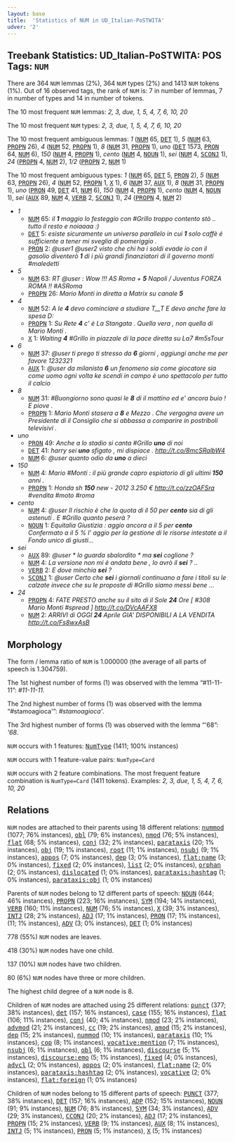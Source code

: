 ```yaml
---
layout: base
title:  'Statistics of NUM in UD_Italian-PoSTWITA'
udver: '2'
---
```


## Treebank Statistics: UD_Italian-PoSTWITA: POS Tags: `NUM`

There are 364 `NUM` lemmas (2%), 364 `NUM` types (2%) and 1413 `NUM` tokens (1%).
Out of 16 observed tags, the rank of `NUM` is: 7 in number of lemmas, 7 in number of types and 14 in number of tokens.

The 10 most frequent `NUM` lemmas: <em>2, 3, due, 1, 5, 4, 7, 6, 10, 20</em>

The 10 most frequent `NUM` types:  <em>2, 3, due, 1, 5, 4, 7, 6, 10, 20</em>

The 10 most frequent ambiguous lemmas: <em>1</em> (<tt><a href="it_postwita-pos-NUM.html">NUM</a></tt> 65, <tt><a href="it_postwita-pos-DET.html">DET</a></tt> 1), <em>5</em> (<tt><a href="it_postwita-pos-NUM.html">NUM</a></tt> 63, <tt><a href="it_postwita-pos-PROPN.html">PROPN</a></tt> 26), <em>4</em> (<tt><a href="it_postwita-pos-NUM.html">NUM</a></tt> 52, <tt><a href="it_postwita-pos-PROPN.html">PROPN</a></tt> 1), <em>8</em> (<tt><a href="it_postwita-pos-NUM.html">NUM</a></tt> 31, <tt><a href="it_postwita-pos-PROPN.html">PROPN</a></tt> 1), <em>uno</em> (<tt><a href="it_postwita-pos-DET.html">DET</a></tt> 1573, <tt><a href="it_postwita-pos-PRON.html">PRON</a></tt> 64, <tt><a href="it_postwita-pos-NUM.html">NUM</a></tt> 6), <em>150</em> (<tt><a href="it_postwita-pos-NUM.html">NUM</a></tt> 4, <tt><a href="it_postwita-pos-PROPN.html">PROPN</a></tt> 1), <em>cento</em> (<tt><a href="it_postwita-pos-NUM.html">NUM</a></tt> 4, <tt><a href="it_postwita-pos-NOUN.html">NOUN</a></tt> 1), <em>sei</em> (<tt><a href="it_postwita-pos-NUM.html">NUM</a></tt> 4, <tt><a href="it_postwita-pos-SCONJ.html">SCONJ</a></tt> 1), <em>24</em> (<tt><a href="it_postwita-pos-PROPN.html">PROPN</a></tt> 4, <tt><a href="it_postwita-pos-NUM.html">NUM</a></tt> 2), <em>1/2</em> (<tt><a href="it_postwita-pos-PROPN.html">PROPN</a></tt> 2, <tt><a href="it_postwita-pos-NUM.html">NUM</a></tt> 1)

The 10 most frequent ambiguous types:  <em>1</em> (<tt><a href="it_postwita-pos-NUM.html">NUM</a></tt> 65, <tt><a href="it_postwita-pos-DET.html">DET</a></tt> 5, <tt><a href="it_postwita-pos-PRON.html">PRON</a></tt> 2), <em>5</em> (<tt><a href="it_postwita-pos-NUM.html">NUM</a></tt> 63, <tt><a href="it_postwita-pos-PROPN.html">PROPN</a></tt> 26), <em>4</em> (<tt><a href="it_postwita-pos-NUM.html">NUM</a></tt> 52, <tt><a href="it_postwita-pos-PROPN.html">PROPN</a></tt> 1, <tt><a href="it_postwita-pos-X.html">X</a></tt> 1), <em>6</em> (<tt><a href="it_postwita-pos-NUM.html">NUM</a></tt> 37, <tt><a href="it_postwita-pos-AUX.html">AUX</a></tt> 1), <em>8</em> (<tt><a href="it_postwita-pos-NUM.html">NUM</a></tt> 31, <tt><a href="it_postwita-pos-PROPN.html">PROPN</a></tt> 1), <em>uno</em> (<tt><a href="it_postwita-pos-PRON.html">PRON</a></tt> 49, <tt><a href="it_postwita-pos-DET.html">DET</a></tt> 41, <tt><a href="it_postwita-pos-NUM.html">NUM</a></tt> 6), <em>150</em> (<tt><a href="it_postwita-pos-NUM.html">NUM</a></tt> 4, <tt><a href="it_postwita-pos-PROPN.html">PROPN</a></tt> 1), <em>cento</em> (<tt><a href="it_postwita-pos-NUM.html">NUM</a></tt> 4, <tt><a href="it_postwita-pos-NOUN.html">NOUN</a></tt> 1), <em>sei</em> (<tt><a href="it_postwita-pos-AUX.html">AUX</a></tt> 89, <tt><a href="it_postwita-pos-NUM.html">NUM</a></tt> 4, <tt><a href="it_postwita-pos-VERB.html">VERB</a></tt> 2, <tt><a href="it_postwita-pos-SCONJ.html">SCONJ</a></tt> 1), <em>24</em> (<tt><a href="it_postwita-pos-PROPN.html">PROPN</a></tt> 4, <tt><a href="it_postwita-pos-NUM.html">NUM</a></tt> 2)


* <em>1</em>
  * <tt><a href="it_postwita-pos-NUM.html">NUM</a></tt> 65: <em>il <b>1</b> maggio lo festeggio con #Grillo troppo contento stò .. tutto il resto e noiaaaa :)</em>
  * <tt><a href="it_postwita-pos-DET.html">DET</a></tt> 5: <em>esiste sicuramente un universo parallelo in cui <b>1</b> solo caffè é sufficiente a tener mi sveglia di pomeriggio .</em>
  * <tt><a href="it_postwita-pos-PRON.html">PRON</a></tt> 2: <em>@user1 @user2 visto che chi ha i soldi evade io con il gasolio diventerò <b>1</b> di i più grandi finanziatori di il governo monti #maledetti</em>
* <em>5</em>
  * <tt><a href="it_postwita-pos-NUM.html">NUM</a></tt> 63: <em>RT @user : Wow !!! AS Roma + <b>5</b> Napoli / Juventus FORZA ROMA !! #ASRoma</em>
  * <tt><a href="it_postwita-pos-PROPN.html">PROPN</a></tt> 26: <em>Mario Monti in diretta a Matrix su canale <b>5</b></em>
* <em>4</em>
  * <tt><a href="it_postwita-pos-NUM.html">NUM</a></tt> 52: <em>A le <b>4</b> devo cominciare a studiare T__T E devo anche fare la spesa D:</em>
  * <tt><a href="it_postwita-pos-PROPN.html">PROPN</a></tt> 1: <em>Su Rete <b>4</b> c' è La Stangata . Quella vera , non quella di Mario Monti .</em>
  * <tt><a href="it_postwita-pos-X.html">X</a></tt> 1: <em>Waiting <b>4</b> #Grillo in piazzale di la pace diretta su La7 #m5sTour</em>
* <em>6</em>
  * <tt><a href="it_postwita-pos-NUM.html">NUM</a></tt> 37: <em>@user ti prego ti stresso da <b>6</b> giorni , aggiungi anche me per favore 1232321</em>
  * <tt><a href="it_postwita-pos-AUX.html">AUX</a></tt> 1: <em>@user da milanista <b>6</b> un fenomeno sia come giocatore sia come uomo ogni volta ke scendi in campo è uno spettacolo per tutto il calcio</em>
* <em>8</em>
  * <tt><a href="it_postwita-pos-NUM.html">NUM</a></tt> 31: <em>#Buongiorno sono quasi le <b>8</b> di il mattino ed e' ancora buio ! E piove .</em>
  * <tt><a href="it_postwita-pos-PROPN.html">PROPN</a></tt> 1: <em>Mario Monti stasera a <b>8</b> e Mezzo . Che vergogna avere un Presidente di il Consiglio che si abbassa a comparire in postriboli televisivi .</em>
* <em>uno</em>
  * <tt><a href="it_postwita-pos-PRON.html">PRON</a></tt> 49: <em>Anche a lo stadio si canta #Grillo <b>uno</b> di noi</em>
  * <tt><a href="it_postwita-pos-DET.html">DET</a></tt> 41: <em>harry sei <b>uno</b> sfigato , mi dispiace . http://t.co/8mcSRalbW4</em>
  * <tt><a href="it_postwita-pos-NUM.html">NUM</a></tt> 6: <em>@user quanto odio da <b>uno</b> a dieci</em>
* <em>150</em>
  * <tt><a href="it_postwita-pos-NUM.html">NUM</a></tt> 4: <em>Mario #Monti : il più grande capro espiatorio di gli ultimi <b>150</b> anni .</em>
  * <tt><a href="it_postwita-pos-PROPN.html">PROPN</a></tt> 1: <em>Honda sh <b>150</b> new - 2012 3.250 € http://t.co/zzOAFSra #vendita #moto #roma</em>
* <em>cento</em>
  * <tt><a href="it_postwita-pos-NUM.html">NUM</a></tt> 4: <em>@user Il rischio è che la quota di il 50 per <b>cento</b> sia di gli astenuti . E #Grillo quanto peserà ?</em>
  * <tt><a href="it_postwita-pos-NOUN.html">NOUN</a></tt> 1: <em>Equitalia Giustizia : aggio ancora a il 5 per <b>cento</b> Confermato a il 5 % l' aggio per la gestione di le risorse intestate a il Fondo unico di giusti…</em>
* <em>sei</em>
  * <tt><a href="it_postwita-pos-AUX.html">AUX</a></tt> 89: <em>@user * lo guarda sbalordito * ma <b>sei</b> coglione ?</em>
  * <tt><a href="it_postwita-pos-NUM.html">NUM</a></tt> 4: <em>La versione non mi è andata bene , lo avrò il <b>sei</b> ? ..</em>
  * <tt><a href="it_postwita-pos-VERB.html">VERB</a></tt> 2: <em>E dove minchia <b>sei</b> ?</em>
  * <tt><a href="it_postwita-pos-SCONJ.html">SCONJ</a></tt> 1: <em>@user Certo che <b>sei</b> i giornali continuano a fare i titoli su le calzate invece che su le proposte di #Grillo siamo messi bene ...</em>
* <em>24</em>
  * <tt><a href="it_postwita-pos-PROPN.html">PROPN</a></tt> 4: <em>FATE PRESTO anche su il sito di il Sole <b>24</b> Ore [ #308 Mario Monti #spread ] http://t.co/DVcAAFX8</em>
  * <tt><a href="it_postwita-pos-NUM.html">NUM</a></tt> 2: <em>ARRIVI di OGGI <b>24</b> Aprile GIA' DISPONIBILI A LA VENDITA http://t.co/Fs8wxAsB</em>

## Morphology

The form / lemma ratio of `NUM` is 1.000000 (the average of all parts of speech is 1.304759).

The 1st highest number of forms (1) was observed with the lemma “#11-11-11”: <em>#11-11-11</em>.

The 2nd highest number of forms (1) was observed with the lemma “#stamoagioca'”: <em>#stamoagioca'</em>.

The 3rd highest number of forms (1) was observed with the lemma “'68”: <em>'68</em>.

`NUM` occurs with 1 features: <tt><a href="it_postwita-feat-NumType.html">NumType</a></tt> (1411; 100% instances)

`NUM` occurs with 1 feature-value pairs: `NumType=Card`

`NUM` occurs with 2 feature combinations.
The most frequent feature combination is `NumType=Card` (1411 tokens).
Examples: <em>2, 3, due, 1, 5, 4, 7, 6, 10, 20</em>


## Relations

`NUM` nodes are attached to their parents using 18 different relations: <tt><a href="it_postwita-dep-nummod.html">nummod</a></tt> (1077; 76% instances), <tt><a href="it_postwita-dep-obl.html">obl</a></tt> (79; 6% instances), <tt><a href="it_postwita-dep-nmod.html">nmod</a></tt> (76; 5% instances), <tt><a href="it_postwita-dep-flat.html">flat</a></tt> (68; 5% instances), <tt><a href="it_postwita-dep-conj.html">conj</a></tt> (32; 2% instances), <tt><a href="it_postwita-dep-parataxis.html">parataxis</a></tt> (20; 1% instances), <tt><a href="it_postwita-dep-obj.html">obj</a></tt> (19; 1% instances), <tt><a href="it_postwita-dep-root.html">root</a></tt> (11; 1% instances), <tt><a href="it_postwita-dep-nsubj.html">nsubj</a></tt> (9; 1% instances), <tt><a href="it_postwita-dep-appos.html">appos</a></tt> (7; 0% instances), <tt><a href="it_postwita-dep-dep.html">dep</a></tt> (3; 0% instances), <tt><a href="it_postwita-dep-flat-name.html">flat:name</a></tt> (3; 0% instances), <tt><a href="it_postwita-dep-fixed.html">fixed</a></tt> (2; 0% instances), <tt><a href="it_postwita-dep-list.html">list</a></tt> (2; 0% instances), <tt><a href="it_postwita-dep-orphan.html">orphan</a></tt> (2; 0% instances), <tt><a href="it_postwita-dep-dislocated.html">dislocated</a></tt> (1; 0% instances), <tt><a href="it_postwita-dep-parataxis-hashtag.html">parataxis:hashtag</a></tt> (1; 0% instances), <tt><a href="it_postwita-dep-parataxis-obj.html">parataxis:obj</a></tt> (1; 0% instances)

Parents of `NUM` nodes belong to 12 different parts of speech: <tt><a href="it_postwita-pos-NOUN.html">NOUN</a></tt> (644; 46% instances), <tt><a href="it_postwita-pos-PROPN.html">PROPN</a></tt> (223; 16% instances), <tt><a href="it_postwita-pos-SYM.html">SYM</a></tt> (194; 14% instances), <tt><a href="it_postwita-pos-VERB.html">VERB</a></tt> (160; 11% instances), <tt><a href="it_postwita-pos-NUM.html">NUM</a></tt> (76; 5% instances), <tt><a href="it_postwita-pos-X.html">X</a></tt> (39; 3% instances), <tt><a href="it_postwita-pos-INTJ.html">INTJ</a></tt> (28; 2% instances), <tt><a href="it_postwita-pos-ADJ.html">ADJ</a></tt> (17; 1% instances), <tt><a href="it_postwita-pos-PRON.html">PRON</a></tt> (17; 1% instances),  (11; 1% instances), <tt><a href="it_postwita-pos-ADV.html">ADV</a></tt> (3; 0% instances), <tt><a href="it_postwita-pos-DET.html">DET</a></tt> (1; 0% instances)

778 (55%) `NUM` nodes are leaves.

418 (30%) `NUM` nodes have one child.

137 (10%) `NUM` nodes have two children.

80 (6%) `NUM` nodes have three or more children.

The highest child degree of a `NUM` node is 8.

Children of `NUM` nodes are attached using 25 different relations: <tt><a href="it_postwita-dep-punct.html">punct</a></tt> (377; 38% instances), <tt><a href="it_postwita-dep-det.html">det</a></tt> (157; 16% instances), <tt><a href="it_postwita-dep-case.html">case</a></tt> (155; 16% instances), <tt><a href="it_postwita-dep-flat.html">flat</a></tt> (106; 11% instances), <tt><a href="it_postwita-dep-conj.html">conj</a></tt> (40; 4% instances), <tt><a href="it_postwita-dep-nmod.html">nmod</a></tt> (23; 2% instances), <tt><a href="it_postwita-dep-advmod.html">advmod</a></tt> (21; 2% instances), <tt><a href="it_postwita-dep-cc.html">cc</a></tt> (19; 2% instances), <tt><a href="it_postwita-dep-amod.html">amod</a></tt> (15; 2% instances), <tt><a href="it_postwita-dep-dep.html">dep</a></tt> (15; 2% instances), <tt><a href="it_postwita-dep-nummod.html">nummod</a></tt> (10; 1% instances), <tt><a href="it_postwita-dep-parataxis.html">parataxis</a></tt> (10; 1% instances), <tt><a href="it_postwita-dep-cop.html">cop</a></tt> (8; 1% instances), <tt><a href="it_postwita-dep-vocative-mention.html">vocative:mention</a></tt> (7; 1% instances), <tt><a href="it_postwita-dep-nsubj.html">nsubj</a></tt> (6; 1% instances), <tt><a href="it_postwita-dep-obl.html">obl</a></tt> (6; 1% instances), <tt><a href="it_postwita-dep-discourse.html">discourse</a></tt> (5; 1% instances), <tt><a href="it_postwita-dep-discourse-emo.html">discourse:emo</a></tt> (5; 1% instances), <tt><a href="it_postwita-dep-fixed.html">fixed</a></tt> (4; 0% instances), <tt><a href="it_postwita-dep-advcl.html">advcl</a></tt> (2; 0% instances), <tt><a href="it_postwita-dep-appos.html">appos</a></tt> (2; 0% instances), <tt><a href="it_postwita-dep-flat-name.html">flat:name</a></tt> (2; 0% instances), <tt><a href="it_postwita-dep-parataxis-hashtag.html">parataxis:hashtag</a></tt> (2; 0% instances), <tt><a href="it_postwita-dep-vocative.html">vocative</a></tt> (2; 0% instances), <tt><a href="it_postwita-dep-flat-foreign.html">flat:foreign</a></tt> (1; 0% instances)

Children of `NUM` nodes belong to 15 different parts of speech: <tt><a href="it_postwita-pos-PUNCT.html">PUNCT</a></tt> (377; 38% instances), <tt><a href="it_postwita-pos-DET.html">DET</a></tt> (157; 16% instances), <tt><a href="it_postwita-pos-ADP.html">ADP</a></tt> (152; 15% instances), <tt><a href="it_postwita-pos-NOUN.html">NOUN</a></tt> (91; 9% instances), <tt><a href="it_postwita-pos-NUM.html">NUM</a></tt> (76; 8% instances), <tt><a href="it_postwita-pos-SYM.html">SYM</a></tt> (34; 3% instances), <tt><a href="it_postwita-pos-ADV.html">ADV</a></tt> (29; 3% instances), <tt><a href="it_postwita-pos-CCONJ.html">CCONJ</a></tt> (20; 2% instances), <tt><a href="it_postwita-pos-ADJ.html">ADJ</a></tt> (17; 2% instances), <tt><a href="it_postwita-pos-PROPN.html">PROPN</a></tt> (15; 2% instances), <tt><a href="it_postwita-pos-VERB.html">VERB</a></tt> (9; 1% instances), <tt><a href="it_postwita-pos-AUX.html">AUX</a></tt> (8; 1% instances), <tt><a href="it_postwita-pos-INTJ.html">INTJ</a></tt> (5; 1% instances), <tt><a href="it_postwita-pos-PRON.html">PRON</a></tt> (5; 1% instances), <tt><a href="it_postwita-pos-X.html">X</a></tt> (5; 1% instances)


